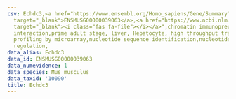 ```yaml
---
csv: Echdc3,<a href="https://www.ensembl.org/Homo_sapiens/Gene/Summary?db=core;g=ENSMUSG00000039063"
  target="_blank">ENSMUSG00000039063</a>,<a href="https://www.ncbi.nlm.nih.gov/pubmed/23834426"
  target="_blank"><i class="fas fa-file"></i></a>",chromatin immunoprecipitation assay,direct
  interaction,prime adult stage, liver, Hepatocyte, high throughput transcription
  profiling by microarray,nucleotide sequence identification,nucleotide sequence identification,transcriptional
  regulation,
data_alias: Echdc3
data_id: ENSMUSG00000039063
data_numevidence: 1
data_species: Mus musculus
data_taxid: '10090'
title: Echdc3
---
```

